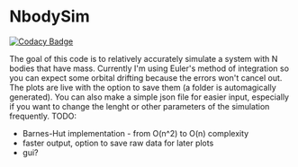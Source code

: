 # NbodySim

[![Codacy Badge](https://api.codacy.com/project/badge/Grade/63f8fa523dfb40809a4aadc4180fdd01)](https://app.codacy.com/app/andrija.radica/NbodySim?utm_source=github.com&utm_medium=referral&utm_content=xXxGandalf420xXx/NbodySim&utm_campaign=Badge_Grade_Settings)

The goal of this code is to relatively accurately simulate a system with N bodies that have mass.
Currently I'm using Euler's method of integration so you can expect some orbital drifting because the errors won't cancel out.
The plots are live with the option to save them (a folder is automagically generated).
You can also make a simple json file for easier input, especially if you want to change the lenght or other parameters of the simulation frequently.
TODO: 
- Barnes-Hut implementation - from O(n^2) to O(n) complexity
- faster output, option to save raw data for later plots
- gui?